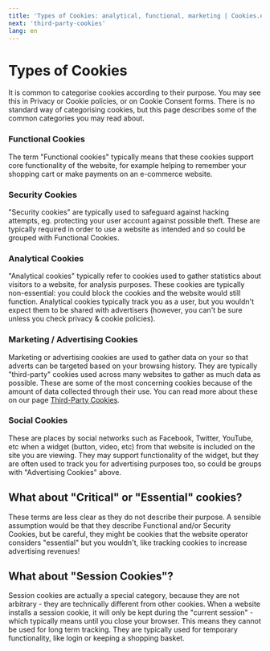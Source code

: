 ```yaml
---
title: 'Types of Cookies: analytical, functional, marketing | Cookies.education'
next: 'third-party-cookies'
lang: en
---
```


# Types of Cookies

It is common to categorise cookies according to their purpose. You may see this in Privacy or Cookie policies, or on Cookie Consent forms. There is no standard way of categorising cookies, but this page describes some of the common categories you may read about.

### Functional Cookies

The term "Functional cookies" typically means that these cookies support core functionality of the website, for example helping to remember your shopping cart or make payments on an e-commerce website.

### Security Cookies

"Security cookies" are typically used to safeguard against hacking attempts, eg. protecting your user account against possible theft. These are typically required in order to use a website as intended and so could be grouped with Functional Cookies.

### Analytical Cookies

"Analytical cookies" typically refer to cookies used to gather statistics about visitors to a website, for analysis purposes. These cookies are typically non-essential: you could block the cookies and the website would still function. Analytical cookies typically track you as a user, but you wouldn't expect them to be shared with advertisers (however, you can't be sure unless you check privacy & cookie policies).

### Marketing / Advertising Cookies

Marketing or advertising cookies are used to gather data on your so that adverts can be targeted based on your browsing history. They are typically "third-party" cookies used across many websites to gather as much data as possible. These are some of the most concerning cookies because of the amount of data collected through their use. You can read more about these on our page [Third-Party Cookies](./third-party-cookies.md).

### Social Cookies

These are places by social networks such as Facebook, Twitter, YouTube, etc when a widget (button, video, etc) from that website is included on the site you are viewing. They may support functionality of the widget, but they are often used to track you for advertising purposes too, so could be groups with "Advertising Cookies" above.

## What about "Critical" or "Essential" cookies?

These terms are less clear as they do not describe their purpose. A sensible assumption would be that they describe Functional and/or Security Cookies, but be careful, they might be cookies that the website operator considers "essential" but you wouldn't, like tracking cookies to increase advertising revenues!

## What about "Session Cookies"?

Session cookies are actually a special category, because they are not arbitrary - they are technically different from other cookies. When a website installs a session cookie, it will only be kept during the "current session" - which typically means until you close your browser. This means they cannot be used for long term tracking. They are typically used for temporary functionality, like login or keeping a shopping basket.

